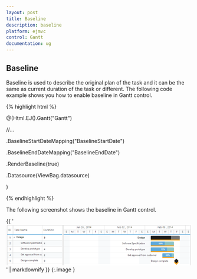 ```yaml
---
layout: post
title: Baseline
description: baseline
platform: ejmvc
control: Gantt
documentation: ug
---
```


## Baseline

Baseline is used to describe the original plan of the task and it can be the same as current duration of the task or different. The following code example shows you how to enable baseline in Gantt control.





{% highlight html %}



@(Html.EJ().Gantt("Gantt")

//...

.BaselineStartDateMapping("BaselineStartDate")

.BaselineEndDateMapping("BaselineEndDate")

.RenderBaseline(true)

.Datasource(ViewBag.datasource)

)



{% endhighlight %}





The following screenshot shows the baseline in Gantt control.



{{ '![](Baseline_images/Baseline_img1.png)' | markdownify }}
{:.image }


